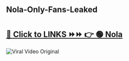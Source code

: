 
 ## Nola-Only-Fans-Leaked

# <h2><a href="https://clipsfans.com/Nola&ref=git">🔗 Click to LINKS ⏩⏩ 👉 🟢 Nola </a></h2>

<a href="https://clipsfans.com/Nola&ref=git" rel="nofollow" data-target="animated-image.originalLink"><img src="https://i.ibb.co.com/xMMVF88/686577567.gif" alt="Viral Video Original" style="max-width: 100%; display: inline-block;" data-target="animated-image.originalImage"></a>
